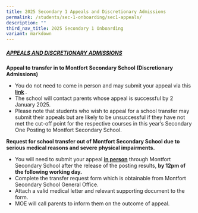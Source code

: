 ```yaml
---
title: 2025 Secondary 1 Appeals and Discretionary Admissions
permalink: /students/sec-1-onboarding/sec1-appeals/
description: ""
third_nav_title: 2025 Secondary 1 Onboarding
variant: markdown
---
```

##### **<u> APPEALS AND DISCRETIONARY ADMISSIONS</u>**

**Appeal to transfer in to Montfort Secondary School (Discretionary Admissions)**
* You do not need to come in person and may submit your appeal via this <b>[link](https://form.gov.sg/6756641117ccd26f81e611d6)
</b> .
* The school will contact parents whose appeal is successful by 2 January 2025.
* Please note that students who wish to appeal for a school transfer may submit their appeals but are likely to be unsuccessful if they have not met the cut-off point for the respective courses in this year’s Secondary One Posting to Montfort Secondary School. 

**Request for school transfer out of Montfort Secondary School due to serious medical reasons and severe physical impairments.**

* You will need to submit your appeal <u><b>in person</b></u> through Montfort Secondary School after the release of the posting results, **by 12pm of the following working day.**
* Complete the transfer request form which is obtainable from Montfort Secondary School General Office.
* Attach a valid medical letter and relevant supporting document to the form.
* MOE will call parents to inform them on the outcome of appeal.